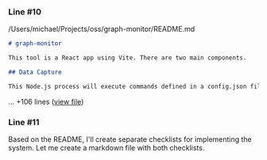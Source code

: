 
### Line #10

/Users/michael/Projects/oss/graph-monitor/README.md
```markdown
# graph-monitor

This tool is a React app using Vite. There are two main components.

## Data Capture

This Node.js process will execute commands defined in a config.json file. It will continue to run until stopped.

```
... +106 lines ([view file](contents/README-66cb37ce.md))

### Line #11

Based on the README, I'll create separate checklists for implementing the system. Let me create a markdown file with both checklists.
